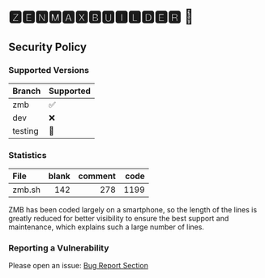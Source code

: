 # 🆉🅴🅽🅼🅰🆇🅱🆄🅸🅻🅳🅴🆁 📲

## Security Policy

### Supported Versions

| Branch  | Supported             |
| ------- | --------------------- |
| zmb     | :white_check_mark:    |
| dev     | :x:                   |
| testing | :construction_worker: |

### Statistics

| File   | blank | comment | code |
| :----- | ----: | ------: | ---: |
| zmb.sh |   142 |     278 | 1199 |

ZMB has been coded largely on a smartphone, so the length of the lines is greatly reduced for better visibility to ensure the best support and maintenance, which explains such a large number of lines.

### Reporting a Vulnerability

Please open an issue: [Bug Report Section](https://github.com/grm34/ZenMaxBuilder/issues/new/choose)
